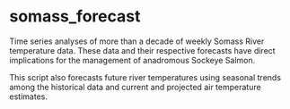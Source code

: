 # somass_forecast

Time series analyses of more than a decade of weekly Somass River temperature data. These data and their respective forecasts have direct implications for the management of anadromous Sockeye Salmon. 

This script also forecasts future river temperatures using seasonal trends among the historical data and current and projected air temperature estimates. 
